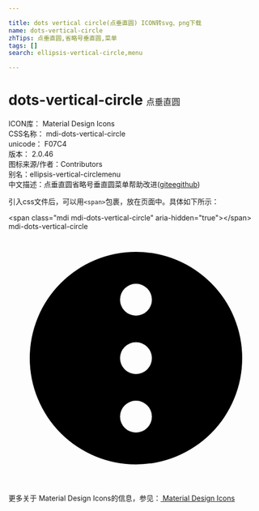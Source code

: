 ```yaml
---

title: dots vertical circle(点垂直圆) ICON转svg、png下载
name: dots-vertical-circle
zhTips: 点垂直圆,省略号垂直圆,菜单
tags: []
search: ellipsis-vertical-circle,menu

---
```


# dots-vertical-circle  <small style="font-size: 60%;font-weight: 100">点垂直圆</small>


<div class="detail-page">
<p>
<span>
ICON库：
<span class="badge-secondary badge">Material Design Icons</span> 
</span>
<br/>
<span>
CSS名称：
<span class="badge-secondary badge">mdi-dots-vertical-circle</span> 
</span>
<br/>
<span>
unicode：
<span class="badge-secondary badge">F07C4</span> 
<copy-btn content='F07C4' btn-title=""></copy-btn>
<copy-btn :content='String.fromCodePoint(parseInt("F07C4", 16))' btn-title="复制U"></copy-btn>
</span>
<br/>
<span>
版本：
<span class="badge-secondary badge">2.0.46</span> 
</span>
<br/>
<span>图标来源/作者：<span class="badge-light badge">Contributors</span></span> 
<br/>
<span>别名：<span class="badge-light badge">ellipsis-vertical-circle</span><span class="badge-light badge">menu</span></span><br/><span class="zh-detail">中文描述：<span class="badge-primary badge">点垂直圆</span><span class="badge-primary badge">省略号垂直圆</span><span class="badge-primary badge">菜单</span><span class="help-link"><span>帮助改进</span>(<a href="https://gitee.com/liuwave/icon-helper/edit/master/json/material/dots-vertical-circle.json" target="_blank" rel="noopener noreferrer">gitee</a><a href="https://github.com/liuwave/icon-helper/edit/master/json/material/dots-vertical-circle.json" target="_blank" rel="noopener noreferrer">github</a></span>)</span><br/>
</p>
</div>
<div class="alert alert-dark">
  <i class="mdi mdi-dots-vertical-circle mdi-48px"></i>
  <i class="mdi mdi-dots-vertical-circle mdi-36px"></i>
  <i class="mdi mdi-dots-vertical-circle mdi-24px"></i>
  <i class="mdi mdi-dots-vertical-circle mdi-18px"></i>
</div>
<div>
  <p>引入css文件后，可以用<code>&lt;span&gt;</code>包裹，放在页面中。具体如下所示：    
  </p>
  <div class="alert alert-primary" style="font-size: 14px">
    &lt;span class="mdi mdi-dots-vertical-circle" aria-hidden="true"&gt;&lt;/span&gt;
    <copy-btn content='<span class="mdi mdi-dots-vertical-circle" aria-hidden="true"></span>'></copy-btn>
  </div>
  <div class="alert alert-secondary">
    <i class="mdi mdi-dots-vertical-circle"
    style="font-size: 24px"
    aria-hidden="true"></i> mdi-dots-vertical-circle
    <copy-btn content="mdi-dots-vertical-circle" btn-title="复制图标名称"></copy-btn>
  </div>
</div>
<div id="svg" class="svg-wrap">
<svg xmlns="http://www.w3.org/2000/svg" viewBox="0 0 24 24"><path d="M2,12A10,10 0 0,1 12,2A10,10 0 0,1 22,12A10,10 0 0,1 12,22A10,10 0 0,1 2,12M10.5,12A1.5,1.5 0 0,0 12,13.5A1.5,1.5 0 0,0 13.5,12A1.5,1.5 0 0,0 12,10.5A1.5,1.5 0 0,0 10.5,12M10.5,17.5A1.5,1.5 0 0,0 12,19A1.5,1.5 0 0,0 13.5,17.5A1.5,1.5 0 0,0 12,16A1.5,1.5 0 0,0 10.5,17.5M10.5,6.5A1.5,1.5 0 0,0 12,8A1.5,1.5 0 0,0 13.5,6.5A1.5,1.5 0 0,0 12,5A1.5,1.5 0 0,0 10.5,6.5Z" /></svg>
</div>
<detail full-name='mdi-dots-vertical-circle'></detail>
    
<div><p>更多关于 Material Design Icons的信息，参见：<a target="_blank" href="https://iconhelper.cn/material.html"> Material Design Icons</a>
</p></div>
